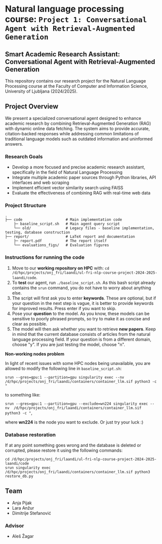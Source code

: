 # Natural language processing course: `Project 1: Conversational Agent with Retrieval-Augmented Generation`

## Smart Academic Research Assistant: Conversational Agent with Retrieval-Augmented Generation

This repository contains our research project for the Natural Language Processing course at the Faculty of Computer and Information Science, University of Ljubljana (2024/2025).

## Project Overview

We present a specialized conversational agent designed to enhance academic research by combining Retrieval-Augmented Generation (RAG) with dynamic online data fetching. The system aims to provide accurate, citation-backed responses while addressing common limitations of traditional language models such as outdated information and uninformed answers.

### Research Goals

- Develop a more focused and precise academic research assistant, specifically in the field of Natural Language Processing
- Integrate multiple academic paper sources through Python libraries, API interfaces and web scraping
- Implement efficient vector similarity search using FAISS
- Evaluate the effectiveness of combining RAG with real-time web data

### Project Structure

```
.
├── code                    # Main implementation code
    ├─ baseline_script.sh   # Main agent query script
    └── old/                # Legacy files - baseline implementation, testing, database construction
├── report/                 # LaTeX report and documentation
    ├─ report.pdf           # The report itself
    └── evaluations_figs/   # Evaluation figures
```

### Instructions for running the code
1. Move to our **working repository on HPC** with: `cd /d/hpc/projects/onj_fri/laandi/ul-fri-nlp-course-project-2024-2025-laandi/code`.
2. To **test** our agent, run `./baseline_script.sh`. As this bash script already contains the `srun` command, you do not have to worry about anything else.
3. The script will first ask you to enter **keywords**. These are optional, but if your question in the next step is vague, it is better to provide keywords for improved results. Press enter if you want to skip.
4. Pose your **question** to the model. As you know, these models can be sensitive to poorly phrased prompts, so try to make it as concise and clear as possible.
5. The model will then ask whether you want to retrieve **new papers**. Keep in mind that the current database consists of articles from the natural language processing field. If your question is from a different domain, choose "y". If you are just testing the model, choose "n".

**Non-working nodes problem**

In light of recent issues with some HPC nodes being unavailable, you are allowed to modify the following line in `baseline_script.sh`:

`srun --gres=gpu:1 --partition=gpu singularity exec --nv  /d/hpc/projects/onj_fri/laandi/containers/container_llm.sif python3 -c "`

to something like:

`srun --gres=gpu:1 --partition=gpu --exclude=wn224 singularity exec --nv  /d/hpc/projects/onj_fri/laandi/containers/container_llm.sif python3 -c "`,

where **wn224** is the node you want to exclude. Or just try your luck :) 

### Database restoration
If at any point something goes wrong and the database is deleted or corrupted, please restore it using the following commands:
```
cd /d/hpc/projects/onj_fri/laandi/ul-fri-nlp-course-project-2024-2025-laandi/code
srun singularity exec /d/hpc/projects/onj_fri/laandi/containers/container_llm.sif python3 restore_db.py
```

## Team

- Anja Pijak
- Lara Anžur
- Dimitrije Stefanović

### Advisor

- Aleš Žagar
